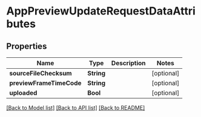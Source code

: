 # AppPreviewUpdateRequestDataAttributes

## Properties
Name | Type | Description | Notes
------------ | ------------- | ------------- | -------------
**sourceFileChecksum** | **String** |  | [optional] 
**previewFrameTimeCode** | **String** |  | [optional] 
**uploaded** | **Bool** |  | [optional] 

[[Back to Model list]](../README.md#documentation-for-models) [[Back to API list]](../README.md#documentation-for-api-endpoints) [[Back to README]](../README.md)


